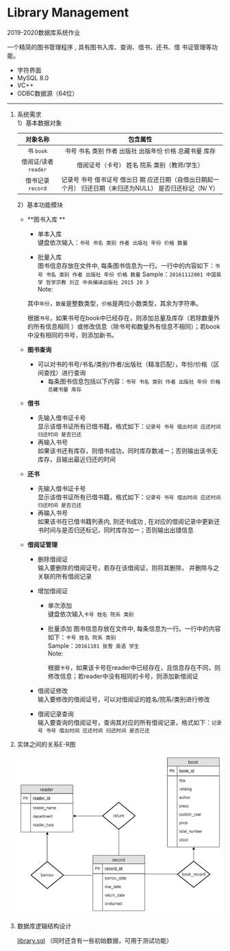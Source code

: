 # Library Management

2019-2020数据库系统作业  

一个精简的图书管理程序 , 具有图书入库、查询、借书、还书、借
书证管理等功能。  

* 字符界面  
* MySQL 8.0  
* VC++  
* ODBC数据源（64位）  

----

1. 系统需求  
   1）基本数据对象     

   |       对象名称       |                           包含属性                           |
   | :------------------: | :----------------------------------------------------------: |
   |      书 `book`       |    书号 书名 类别 作者 出版社 出版年份 价格 总藏书量 库存    |
   | 借阅证/读者 `reader` |         借阅证号（卡号） 姓名 院系 类别（教师/学生）         |
   |  借书记录 `record`   | 记录号 书号 借书证号 借出日 期 应还日期（自借出日期起一个月） 归还日期（未归还为NULL） 是否归还标记（N/ Y） |

   2）基本功能模块  

    * **图书入库 ** 

       * 单本入库  
         键盘依次输入：`书号 书名 类别 作者 出版社 年份 价格 数量`  

       *  批量入库  
         图书信息存放在文件中, 每条图书信息为一行。一行中的内容如下：`书号 书名 类别 作者 出版社 年份 价格 数量`
         Sample：`20161112001 中国易学 哲学宗教 刘正 中央编译出版社 2015 20 3`  
         Note:  

         ​	其中`年份`，`数量`是整数类型，`价格`是两位小数类型，其余为字符串。  

         ​	根据`书号`，如果书号在book中已经存在，则添加总量及库存（若除数量外的所有信息相同 ）或修改信息（除书号和数量外有信息不相同）；若book中没有相同的书号，则添加新书。  

    * **图书查询**  

      	* 可以对书的书号/书名/类别/作者/出版社（精准匹配），年份/价格（区间查找）进行查询  
         	* 每条图书信息包括以下内容：`书号 书名 类别 作者 出版社 年份 价格 总藏书量 库存`   

    * **借书**  

       * 先输入借书证卡号  
         显示该借书证所有已借书籍，格式如下：`记录号 书号 借出时间 应还时间 归还时间 是否已还`  
       * 再输入书号  
         如果该书还有库存，则借书成功，同时库存数减一；否则输出该书无库存，且输出最近归还的时间  

    * **还书**  

       * 先输入借书证卡号  
         显示该借书证所有已借书籍，格式如下：`记录号 书号 借出时间 应还时间 归还时间 是否已还`  
       * 再输入书号  
         如果该书在已借书籍列表内, 则还书成功 , 在对应的借阅记录中更新还书时间与是否归还标记，同时库存加一；否则输出出错信息  

    * **借阅证管理**  

       * 删除借阅证  
         输入要删除的借阅证号，若存在该借阅证，则将其删除， 并删除与之关联的所有借阅记录  

       * 增加借阅证  

          * 单次添加  
            键盘依次输入`卡号 姓名 院系 类别`  

          * 批量添加
            图书信息存放在文件中, 每条信息为一行。一行中的内容如下：`卡号 姓名 院系 类别`  
            Sample：`20161101 张雪 英语 学生`  
            Note:   

            ​	根据`卡号`，如果该卡号在reader中已经存在，且信息存在不同，则修改信息；若reader中没有相同的卡号，则添加新借阅证   

       * 借阅证修改  
         输入要修改的借阅证号，可以对借阅证的姓名/院系/类别进行修改  

       * 借阅记录查询  
         输入要查询的借阅证号，查询其对应的所有借阅记录，格式如下：`记录号 书号 借出时间 应还时间 归还时间 是否已还`  

      

2. 实体之间的关系E-R图  

   ![ER](ER.png)

   

3. 数据库逻辑结构设计  

    [library.sql](project\library.sql)  （同时还含有一些初始数据，可用于测试功能）

